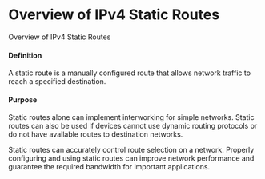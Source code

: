 Overview of IPv4 Static Routes
==============================

Overview of IPv4 Static Routes

#### Definition

A static route is a manually configured route that allows network traffic to reach a specified destination.


#### Purpose

Static routes alone can implement interworking for simple networks. Static routes can also be used if devices cannot use dynamic routing protocols or do not have available routes to destination networks.

Static routes can accurately control route selection on a network. Properly configuring and using static routes can improve network performance and guarantee the required bandwidth for important applications.